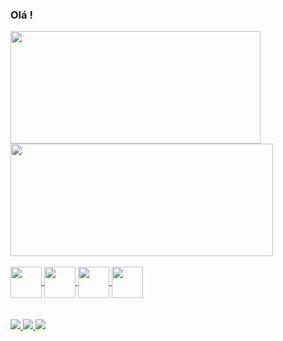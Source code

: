 ### Olá !

<div>
  <a href="https://github.com/matheusmaurilio">
  <img height = 180em width= 400em src = "https://github-readme-stats.vercel.app/api?username=matheusmaurilio&show_icons=true&theme=highcontrast&include_all_commits=true&count_private=true" />
  <img height = 180em width= 420em src="https://github-readme-stats.vercel.app/api/top-langs/?username=matheusmaurilio&layout=compact&langs_count=16&theme=highcontrast" />   
</div>

<div>
  <br>
  <img align='center' height='50' widht='50'  src="https://cdn.jsdelivr.net/gh/devicons/devicon/icons/javascript/javascript-original.svg" />
  <img align='center' height='50' widht='50'  src="https://cdn.jsdelivr.net/gh/devicons/devicon/icons/python/python-original-wordmark.svg" />
  <img align='center' height='50' widht='50'  src="https://cdn.jsdelivr.net/gh/devicons/devicon/icons/html5/html5-plain-wordmark.svg" />
  <img align='center' height='50' widht='50'  src="https://cdn.jsdelivr.net/gh/devicons/devicon/icons/css3/css3-plain-wordmark.svg" />
                   
</div>
<br>
<br>
<div>
  <a href="mailto:contato@mathmaurilio" > <img src="https://img.shields.io/badge/Gmail-D14836?style=for-the-badge&logo=gmail&logoColor=white" />
  <a href="https://wa.me/5531999417212" > <img src="https://img.shields.io/badge/WhatsApp-25D366?style=for-the-badge&logo=whatsapp&logoColor=white" />
  <a href="https://www.linkedin.com/in/matheus-maurilio-46903b258/" > <img src=	"https://img.shields.io/badge/LinkedIn-0077B5?style=for-the-badge&logo=linkedin&logoColor=white" />
   
</div>
